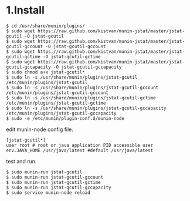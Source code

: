 # 1.Install

    $ cd /usr/share/munin/plugins/
    $ sudo wget https://raw.github.com/kistvan/munin-jstat/master/jstat-gcutil -O jstat-gcutil
    $ sudo wget https://raw.github.com/kistvan/munin-jstat/master/jstat-gcutil-gccount -O jstat-gcutil-gccount
    $ sudo wget https://raw.github.com/kistvan/munin-jstat/master/jstat-gcutil-gctime -O jstat-gcutil-gctime
    $ sudo wget https://raw.github.com/kistvan/munin-jstat/master/jstat-gcutil-gccapacity -O jstat-gcutil-gccapacity
    $ sudo chmod a+x jstat-gcutil*
    $ sudo ln -s /usr/share/munin/plugins/jstat-gcutil /etc/munin/plugins/jstat-gcutil
    $ sudo ln -s /usr/share/munin/plugins/jstat-gcutil-gccount /etc/munin/plugins/jstat-gcutil-gccount
    $ sudo ln -s /usr/share/munin/plugins/jstat-gcutil-gctime /etc/munin/plugins/jstat-gcutil-gctime
    $ sudo ln -s /usr/share/munin/plugins/jstat-gcutil-gccapacity /etc/munin/plugins/jstat-gcutil-gccapacity
    $ sudo -e /etc/munin/plugin-conf.d/munin-node

edit munin-node config file.

    [jstat-gcutil*]
    user root # root or java application PID accessible user
    env.JAVA_HOME /usr/java/latest #default /usr/java/latest

test and run.

    $ sudo munin-run jstat-gcutil
    $ sudo munin-run jstat-gcutil-gccount
    $ sudo munin-run jstat-gcutil-gctime
    $ sudo munin-run jstat-gcutil-gccapacity
    $ sudo service munin-node reload

